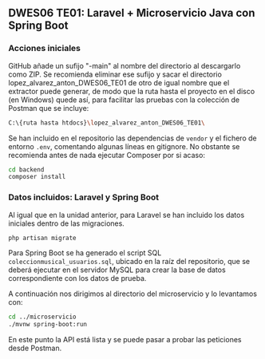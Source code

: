 ## DWES06 TE01: Laravel + Microservicio Java con Spring Boot

### Acciones iniciales

GitHub añade un sufijo "-main" al nombre del directorio al descargarlo como ZIP. Se recomienda eliminar ese sufijo y sacar el directorio lopez_alvarez_anton_DWES06_TE01 de otro de igual nombre que el extractor puede generar, de modo que la ruta hasta el proyecto en el disco (en Windows) quede así, para facilitar las pruebas con la colección de Postman que se incluye:

```bash
C:\{ruta hasta htdocs}\lopez_alvarez_anton_DWES06_TE01\
```

Se han incluido en el repositorio las dependencias de ```vendor``` y el fichero de entorno ```.env```, comentando algunas líneas en gitignore. No obstante se recomienda antes de nada ejecutar Composer por si acaso:

```bash
cd backend
composer install
```

### Datos incluidos: Laravel y Spring Boot

Al igual que en la unidad anterior, para Laravel se han incluido los datos iniciales dentro de las migraciones.

```bash
php artisan migrate
```

Para Spring Boot se ha generado el script SQL `coleccionmusical_usuarios.sql`, ubicado en la raíz del repositorio, que se deberá ejecutar en el servidor MySQL para crear la base de datos correspondiente con los datos de prueba.

A continuación nos dirigimos al directorio del microservicio y lo levantamos con:

```bash
cd ../microservicio
./mvnw spring-boot:run
```

En este punto la API está lista y se puede pasar a probar las peticiones desde Postman.